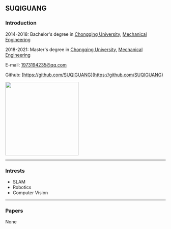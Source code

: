 ## SUQIGUANG

### Introduction



2014-2018: Bachelor's degree in [Chongqing University](http://www.cqu.edu.cn/), [Mechanical Engineering](http://www.cme.cqu.edu.cn/)

2018-2021: Master's degree in [Chongqing University](http://www.cqu.edu.cn/), [Mechanical Engineering](http://www.cme.cqu.edu.cn/)

E-mail: 1973194235@qq.com

Github: [https://github.com/SUQIGUANG](https://github.com/SUQIGUANG)



<img src="http://www.cqu.edu.cn/Sites/CQUmain/Themes/Default/Images/logo.png" width="230" hegiht="313" align=center />

------



### Intrests

- SLAM
- Robotics
- Computer Vision

------



### Papers

None



